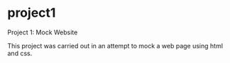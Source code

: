 # project1
Project 1: Mock Website

This project was carried out in an attempt to mock a web page using html and css.
